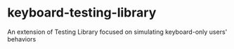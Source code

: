 # keyboard-testing-library
An extension of Testing Library focused on simulating keyboard-only users' behaviors

